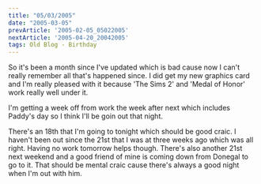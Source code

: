 ```yaml
---
title: "05/03/2005"
date: "2005-03-05"
prevArticle: '2005-02-05_05022005'
nextArticle: '2005-04-20_20042005'
tags: Old Blog - Birthday
---
```

So it's been a month since I've updated which is bad cause now I can't really remember all that's happened since. I did get my new graphics card and I'm really pleased with it because 'The Sims 2' and 'Medal of Honor' work really well under it.

I'm getting a week off from work the week after next which includes Paddy's day so I think I'll be goin out that night.

There's an 18th that I'm going to tonight which should be good craic. I haven't been out since the 21st that I was at three weeks ago which was all right. Having no work tomorrow helps though. There's also another 21st next weekend and a good friend of mine is coming down from Donegal to go to it. That should be mental craic cause there's always a good night when I'm out with him.
